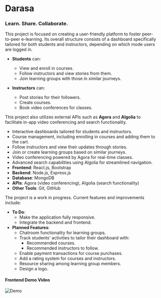 # Darasa

### Learn. Share. Collaborate.

This project is focused on creating a user-friendly platform to foster peer-to-peer e-learning. Its overall structure consists of a dashboard specifically tailored for both students and instructors, depending on which mode users are logged in.

- **Students** can:

  - View and enroll in courses.
  - Follow instructors and view stories from them.
  - Join learning groups with those in similar journeys.

- **Instructors** can:
  - Post stories for their followers.
  - Create courses.
  - Book video conferences for classes.

This project also utilizes external APIs such as **Agora** and **Algolia** to facilitate in-app video conferencing and search functionality.

- Interactive dashboards tailored for students and instructors.
- Course management, including enrolling in courses and adding them to the cart.
- Follow instructors and view their updates through stories.
- Join or create learning groups based on similar journeys.
- Video conferencing powered by Agora for real-time classes.
- Advanced search capabilities using Algolia for streamlined navigation.
- **Frontend**: React.js, Bootstrap
- **Backend**: Node.js, Express.js
- **Database**: MongoDB
- **APIs**: Agora (video conferencing), Algolia (search functionality)
- **Other Tools**: Git, GitHub

The project is a work in progress. Current features and improvements include:

- **To Do**:
  - Make the application fully responsive.
  - Integrate the backend and frontend.
- **Planned Features**:
  - Chatroom functionality for learning groups.
  - Track students' activities to tailor their dashboard with:
    - Recommended courses.
    - Recommended instructors to follow.
  - Enable payment transactions for course purchases.
  - Add a rating system for courses and instructors.
  - Resource sharing among learning group members.
  - Design a logo.
#### **Frontend Demo Video**
<!-- <video src="./media/instructorDashboard.gif" controls width="700"></video> -->
 ![Demo](media/instructorDashboard.gif)
